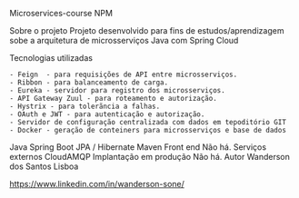 Microservices-course
NPM

Sobre o projeto
Projeto desenvolvido para fins de estudos/aprendizagem sobe a arquitetura de microsserviços Java com Spring Cloud

Tecnologias utilizadas

    - Feign  - para requisições de API entre microsserviços.
    - Ribbon - para balanceamento de carga.
    - Eureka - servidor para registro dos microsserviços.
    - API Gateway Zuul - para roteamento e autorização.
    - Hystrix - para tolerãncia a falhas.
    - OAuth e JWT - para autenticação e autorização.
    - Servidor de configuração centralizada com dados em tepoditório GIT
    - Docker - geração de conteiners para microsserviços e base de dados 

Java
Spring Boot
JPA / Hibernate
Maven
Front end
Não há.
Serviços externos
CloudAMQP
Implantação em produção
Não há.
Autor
Wanderson dos Santos Lisboa

https://www.linkedin.com/in/wanderson-sone/